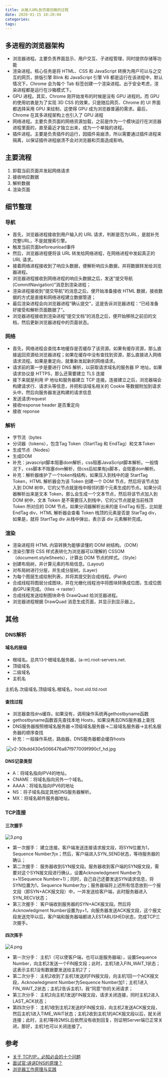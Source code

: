 ```yaml
---
title: 从输入URL到页面加载的过程
date: 2020-01-15 18:20:04
categories:
tags:
---
```


## 多进程的浏览器架构

- 浏览器进程。主要负责界面显示、用户交互、子进程管理，同时提供存储等功能
- 渲染进程。核心任务是将 HTML、CSS 和 JavaScript 转换为用户可以与之交互的网页，排版引擎 Blink 和 JavaScript 引擎 V8 都是运行在该进程中，默认情况下，Chrome 会为每个 Tab 标签创建一个渲染进程。出于安全考虑，渲染进程都是运行在沙箱模式下。
- GPU 进程。其实，Chrome 刚开始发布的时候是没有 GPU 进程的。而 GPU 的使用初衷是为了实现 3D CSS 的效果，只是随后网页、Chrome 的 UI 界面都选择采用 GPU 来绘制，这使得 GPU 成为浏览器普遍的需求。最后，Chrome 在其多进程架构上也引入了 GPU 进程
- 网络进程。主要负责页面的网络资源加载，之前是作为一个模块运行在浏览器进程里面的，直至最近才独立出来，成为一个单独的进程。
- 插件进程。主要是负责插件的运行，因插件易崩溃，所以需要通过插件进程来隔离，以保证插件进程崩溃不会对浏览器和页面造成影响。
  
## 主要流程

1. 卸载当前页面并发起网络请求
1. 接收响应数据
1. 解析数据
1. 渲染页面
   
## 细节整理

### 导航

- 首先，浏览器进程接收到用户输入的 URL 请求，判断是否为URL，是就补充完整URL，不是就搜索引擎。
- 触发当前页面beforeunload事件
- 然后，浏览器进程便将该 URL 转发给网络进程，在网络进程中发起真正的 URL 请求。
- 接着网络进程接收到了响应头数据，便解析响应头数据，并将数据转发给浏览器进程。
- 浏览器进程接收到网络进程的响应头数据之后，发送“提交导航 (CommitNavigation)”消息到渲染进程；
- 渲染进程接收到“提交导航”的消息之后，便开始准备接收 HTML 数据，接收数据的方式是直接和网络进程建立数据管道；
- 最后渲染进程会向浏览器进程“确认提交”，这是告诉浏览器进程：“已经准备好接受和解析页面数据了”。
- 浏览器进程接收到渲染进程“提交文档”的消息之后，便开始移除之前旧的文档，然后更新浏览器进程中的页面状态。
  
### 网络

- 首先，网络进程会查找本地缓存是否缓存了该资源。如果有缓存资源，那么直接返回资源给浏览器进程；如果在缓存中没有查找到资源，那么直接进入网络请求流程。如果是重定向，就重新发起新的网络请求。
- 请求前的第一步是要进行 DNS 解析，以获取请求域名的服务器 IP 地址。如果请求协议是 HTTPS，那么还需要建立 TLS 连接
- 接下来就是利用 IP 地址和服务器建立 TCP 连接。连接建立之后，浏览器端会构建请求行、请求头等信息，并把和该域名相关的 Cookie 等数据附加到请求头中，然后向服务器发送构建的请求信息
- 发送请求request
- 接收response header 是否重定向
- 接收 reponse
  
### 解析

- 字节流（bytes
- 分词器（tokens），包含Tag Token（StartTag 和 EndTag）和文本Token
- 生成节点（Nodes）
- 生成DOM
- 补充：javascript脚本阻塞dom解析，css阻塞JavaScript脚本解析。一般情况下，css脚本不阻塞dom解析，但css后如果有js脚本，会阻塞dom解析。
- 补充：解析器维护了一个token栈结构，如果压入到栈中的是 StartTag Token，HTML 解析器会为该 Token 创建一个 DOM 节点，然后将该节点加入到 DOM 树中，它的父节点就是栈中相邻的那个元素生成的节点。如果分词器解析出来是文本 Token，那么会生成一个文本节点，然后将该节点加入到 DOM 树中，文本 Token 是不需要压入到栈中，它的父节点就是当前栈顶 Token 所对应的 DOM 节点。如果分词器解析出来的是 EndTag 标签，比如是 EndTag div，HTML 解析器会查看 Token 栈顶的元素是否是 StarTag div，如果是，就将 StartTag div 从栈中弹出，表示该 div 元素解析完成。
  
### 渲染

- 渲染进程将 HTML 内容转换为能够读懂的 DOM 树结构。（DOM）
- 渲染引擎将 CSS 样式表转化为浏览器可以理解的 CSSOM（document.styleSheets），计算出 DOM 节点的样式。（Style）
- 创建布局树，并计算元素的布局信息。(Layout)
- 对布局树进行分层，并生成分层树。(Layer)
- 为每个图层生成绘制列表，并将其提交到合成线程。(Paint)
- 合成线程将图层分成图块，并在光栅化线程池中将图块转换成位图，生成位图由GPU来完成。（tiles -> raster）
- 合成线程发送绘制图块命令 DrawQuad 给浏览器进程。
- 浏览器进程根据 DrawQuad 消息生成页面，并显示到显示器上。
  
## 其他

### DNS解析

#### 域名的层级

- 根域名。总共13个根域名服务器，(a-m).root-servers.net.
- 顶级域名
- 二级域名
- 主机名

主机名.次级域名.顶级域名.根域名，host.sld.tld.root

#### 查找过程

- 浏览器查找dns缓存。如果没有，调用操作系统再gethostbyname函数
- gethostbyname函数首先查找本地 Hosts，如果没再去DNS服务器上查找
- DNS服务器按照根域名服务器->顶级域名服务器->二级域名服务器->主机名服务器的顺序查找
- 补充：一般操作系统，路由器，DNS服务器都会缓存hosts

 ![v2-30bdd430e5066476a87f977009f990cf_hd.jpg](https://cdn.nlark.com/yuque/0/2020/jpeg/580971/1579073378054-9355a14b-5d79-40ca-b96f-d6f446988068.jpeg#align=left&display=inline&height=621&name=v2-30bdd430e5066476a87f977009f990cf_hd.jpg&originHeight=954&originWidth=720&size=60109&status=done&style=none&width=469)

#### DNS记录类型

- A：将域名指向IPV4的地址。
- CNAME：将域名指向另外一个域名。
- AAAA：将域名指向IPV6的地址
- NS：将子域名指定其他DNS服务器解析。
- MX：将域名邮件服务器地址。
  
### TCP连接

#### 三次握手

![3.png](https://cdn.nlark.com/yuque/0/2020/png/580971/1579080750966-a4cdd7ed-7f91-4460-ae88-42d0a8f349ee.png#align=left&display=inline&height=396&name=3.png&originHeight=450&originWidth=656&size=7034&status=done&style=none&width=577)

- 第一次握手： 建立连接。客户端发送连接请求报文段，将SYN位置为1，Sequence Number为x；然后，客户端进入SYN_SEND状态，等待服务器的确认；
- 第二次握手： 服务器收到SYN报文段。服务器收到客户端的SYN报文段，需要对这个SYN报文段进行确认，设置Acknowledgment Number为x+1(Sequence Number+1)；同时，自己自己还要发送SYN请求信息，将SYN位置为1，Sequence Number为y；服务器端将上述所有信息放到一个报文段（即SYN+ACK报文段）中，一并发送给客户端，此时服务器进入SYN_RECV状态；
- 第三次握手： 客户端收到服务器的SYN+ACK报文段。然后将Acknowledgment Number设置为y+1，向服务器发送ACK报文段，这个报文段发送完毕以后，客户端和服务器端都进入ESTABLISHED状态，完成TCP三次握手。
  
#### 四次挥手

![4.png](https://cdn.nlark.com/yuque/0/2020/png/580971/1579080779428-80c7b4f9-2ed3-40ef-bcce-e762357c25c7.png#align=left&display=inline&height=354&name=4.png&originHeight=467&originWidth=691&size=81022&status=done&style=none&width=524)

- 第一次分手： 主机1（可以使客户端，也可以是服务器端），设置Sequence Number，向主机2发送一个FIN报文段；此时，主机1进入FIN_WAIT_1状态；这表示主机1没有数据要发送给主机2了；
- 第二次分手： 主机2收到了主机1发送的FIN报文段，向主机1回一个ACK报文段，Acknowledgment Number为Sequence Number加1；主机1进入FIN_WAIT_2状态；主机2告诉主机1，我“同意”你的关闭请求；
- 第三次分手： 主机2向主机1发送FIN报文段，请求关闭连接，同时主机2进入LAST_ACK状态；
- 第四次分手： 主机1收到主机2发送的FIN报文段，向主机2发送ACK报文段，然后主机1进入TIME_WAIT状态；主机2收到主机1的ACK报文段以后，就关闭连接；此时，主机1等待2MSL后依然没有收到回复，则证明Server端已正常关闭，那好，主机1也可以关闭连接了。
  
## 参考

- [关于 TCP/IP，必知必会的十个问题](https://juejin.im/post/598ba1d06fb9a03c4d6464ab)
- [面试官:讲讲DNS的原理？](https://zhuanlan.zhihu.com/p/79350395)
- [浏览器工作原理与实践](https://time.geekbang.org/column/intro/216)



